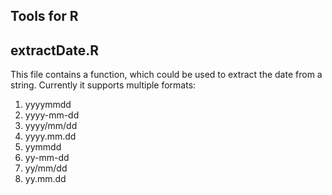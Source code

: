 ## Tools for R

## extractDate.R
This file contains a function, which could be used to extract the date from a string. Currently it supports multiple formats:
1. yyyymmdd
2. yyyy-mm-dd
3. yyyy/mm/dd
4. yyyy.mm.dd
5. yymmdd
6. yy-mm-dd
7. yy/mm/dd
8. yy.mm.dd
